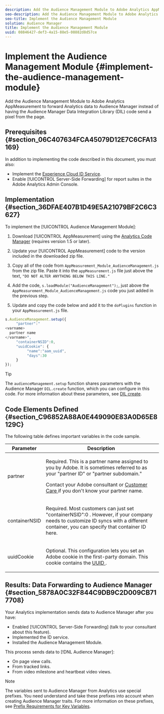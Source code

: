 ```yaml
---
description: Add the Audience Management Module to Adobe Analytics AppMeasurement to forward Analytics data to Audience Manager instead of having the Audience Manager Data Integration Library (DIL) code send a pixel from the page.
seo-description: Add the Audience Management Module to Adobe Analytics AppMeasurement to forward Analytics data to Audience Manager instead of having the Audience Manager Data Integration Library (DIL) code send a pixel from the page.
seo-title: Implement the Audience Management Module
solution: Audience Manager
title: Implement the Audience Management Module
uuid: 08846427-def3-4a15-88e5-08882d8d57ce
---
```


# Implement the Audience Management Module {#implement-the-audience-management-module}

Add the Audience Management Module to Adobe Analytics AppMeasurement to forward Analytics data to Audience Manager instead of having the Audience Manager Data Integration Library (DIL) code send a pixel from the page.

## Prerequisites {#section_06C407634FCA45079D12E7C6CFA13169}

In addition to implementing the code described in this document, you must also:

* Implement the [Experience Cloud ID Service](https://marketing.adobe.com/resources/help/en_US/mcvid/).
* Enable [!UICONTROL Server-Side Forwarding] for report suites in the Adobe Analytics Admin Console.

## Implementation {#section_36DFAE407B1D49E5A21079BF2C6C3627}

To implement the [!UICONTROL Audience Management Module]:

1. Download [!UICONTROL AppMeasurement] using the [Analytics Code Manager](https://marketing.adobe.com/resources/help/en_US/reference/code_manager_admin.html) (requires version 1.5 or later).

1. Update your [!UICONTROL AppMeasurement] code to the version included in the downloaded zip file. 
1. Copy all of the code from `AppMeasurement_Module_AudienceManagement.js` from the zip file. Paste it into the `appMeasurement.js` file just above the text, `"DO NOT ALTER ANYTHING BELOW THIS LINE."` 

1. Add the code, `s.loadModule("AudienceManagement");`, just above the `AppMeasurement_Module_AudienceManagement.js` code you just added in the previous step. 

1. Update and copy the code below and add it to the `doPlugins` function in your `AppMeasurement.js` file.

```js
s.AudienceManagement.setup({ 
     "partner":" 
<varname>
  partner name 
</varname>", 
     "containerNSID":0, 
     "uuidCookie": { 
          "name":"aam_uuid", 
          "days":30 
     } 
});
```

>[!TIP]
>
>The `audienceManagement.setup` function shares parameters with the Audience Manager `DIL.create` function, which you can configure in this code. For more information about these parameters, see [DIL create](../../c-dil/dil-class-overview/dil-create.md#reference_F87131F6C1CC4ECCA064B24B91710FD4).

## Code Elements Defined {#section_C96852A88A0E449090E83A0D65E8129C}

The following table defines important variables in the code sample.

<table id="table_A7EA5A61EE47483BA6F160183959A3A5"> 
 <thead> 
  <tr> 
   <th colname="col1" class="entry"> Parameter </th> 
   <th colname="col2" class="entry"> Description </th> 
  </tr> 
 </thead>
 <tbody> 
  <tr> 
   <td colname="col1"> <p> <span class="codeph"> partner </span> </p> </td> 
   <td colname="col2"> <p>Required. This is a partner name assigned to you by Adobe. It is sometimes referred to as your "partner ID" or "partner subdomain." </p> <p>Contact your Adobe consultant or <a href="https://helpx.adobe.com/marketing-cloud/contact-support.html" format="https" scope="external"> Customer Care </a> if you don't know your partner name. </p> </td> 
  </tr> 
  <tr> 
   <td colname="col1"> <p> <span class="codeph"> containerNSID </span> </p> </td> 
   <td colname="col2"> <p>Required. Most customers can just set <span class="codeph"> "containerNSID":0 </span>. However, if your company needs to customize ID syncs with a different container, you can specify that container ID here. </p> </td> 
  </tr> 
  <tr> 
   <td colname="col1"> <p> <span class="codeph"> uuidCookie </span> </p> </td> 
   <td colname="col2"> <p>Optional. This configuration lets you set an <span class="keyword"> Adobe </span> cookie in the first-party domain. This cookie contains the <a href="../reference/ids-in-aam.md#reference_D55EC67D86664B7499F3257BB870FEC8"> UUID </a>. </p> </td> 
  </tr> 
 </tbody> 
</table>

## Results: Data Forwarding to Audience Manager {#section_5878A0C32F844C9DB9C2D009CB717708}

Your Analytics implementation sends data to Audience Manager after you have:

* Enabled [!UICONTROL Server-Side Forwarding] (talk to your consultant about this feature). 
* Implemented the ID service. 
* Installed the Audience Management Module.

This process sends data to [!DNL Audience Manager]:

* On page view calls. 
* From tracked links. 
* From video milestone and heartbeat video views.

>[!NOTE]
>
>The variables sent to Audience Manager from Analytics use special prefixes. You need understand and take these prefixes into account when creating Audience Manager traits. For more information on these prefixes, see [Prefix Requirements for Key Variables](../../c-features/traits/trait-variable-prefixes.md#reference_E6F1E4257F664FC2A797C406BF147ABC).

